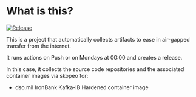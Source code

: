# What is this?

[![Release](https://github.com/amentumservices/Kafka-IB/actions/workflows/collect.yml/badge.svg?branch=main)](https://github.com/amentumservices/Kafka-IB/actions/workflows/collect.yml)

This is a project that automatically collects artifacts to ease in air-gapped transfer from the internet.

It runs actions on Push or on Mondays at 00:00 and creates a release.

In this case, it collects the source code repositories and the associated container images via skopeo for:

- dso.mil IronBank Kafka-IB Hardened container image
